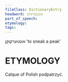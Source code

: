 ```yaml
---
fileClass: DictionaryEntry
headword: אונטערקוקן
part_of_speech: 
etymology: 
tags: 
---
```

אונטערקוקן
'to sneak a peak'

ETYMOLOGY
===========
Calque of Polish podpatrzyć. 